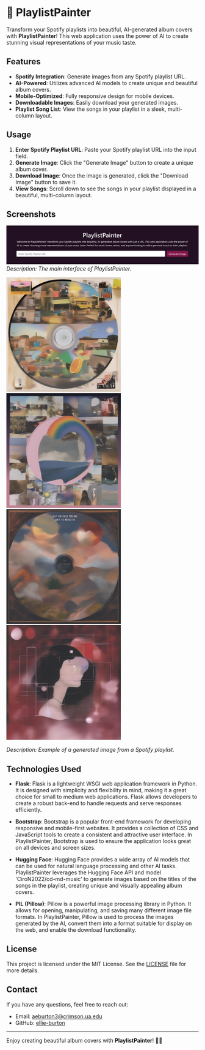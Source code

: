 # 🎨 PlaylistPainter

Transform your Spotify playlists into beautiful, AI-generated album covers with **PlaylistPainter**! This web application uses the power of AI to create stunning visual representations of your music taste.

## Features

- **Spotify Integration**: Generate images from any Spotify playlist URL.
- **AI-Powered**: Utilizes advanced AI models to create unique and beautiful album covers.
- **Mobile-Optimized**: Fully responsive design for mobile devices.
- **Downloadable Images**: Easily download your generated images.
- **Playlist Song List**: View the songs in your playlist in a sleek, multi-column layout.

## Usage

1. **Enter Spotify Playlist URL**: Paste your Spotify playlist URL into the input field.
2. **Generate Image**: Click the "Generate Image" button to create a unique album cover.
3. **Download Image**: Once the image is generated, click the "Download Image" button to save it.
4. **View Songs**: Scroll down to see the songs in your playlist displayed in a beautiful, multi-column layout.

## Screenshots

![Home Page](screenshots/homepage.png)
*Description: The main interface of PlaylistPainter.*

<img src="screenshots/generated-image1.png" alt="Generated Image" width="300"/>
<img src="screenshots/generated-image2.png" alt="Generated Image" width="300"/>
<img src="screenshots/generated-image4.png" alt="Generated Image" width="300"/>
<img src="screenshots/generated-image5.png" alt="Generated Image" width="300"/>

*Description: Example of a generated image from a Spotify playlist.*

## Technologies Used

- **Flask**: Flask is a lightweight WSGI web application framework in Python. It is designed with simplicity and flexibility in mind, making it a great choice for small to medium web applications. Flask allows developers to create a robust back-end to handle requests and serve responses efficiently.
  
- **Bootstrap**: Bootstrap is a popular front-end framework for developing responsive and mobile-first websites. It provides a collection of CSS and JavaScript tools to create a consistent and attractive user interface. In PlaylistPainter, Bootstrap is used to ensure the application looks great on all devices and screen sizes.

- **Hugging Face**: Hugging Face provides a wide array of AI models that can be used for natural language processing and other AI tasks. PlaylistPainter leverages the Hugging Face API and model 'CiroN2022/cd-md-music' to generate images based on the titles of the songs in the playlist, creating unique and visually appealing album covers.

- **PIL (Pillow)**: Pillow is a powerful image processing library in Python. It allows for opening, manipulating, and saving many different image file formats. In PlaylistPainter, Pillow is used to process the images generated by the AI, convert them into a format suitable for display on the web, and enable the download functionality.

## License

This project is licensed under the MIT License. See the [LICENSE](LICENSE) file for more details.

## Contact

If you have any questions, feel free to reach out:

- Email: aeburton3@crimson.ua.edu
- GitHub: [ellie-burton](https://github.com/ellie-burton)

---

Enjoy creating beautiful album covers with **PlaylistPainter**! 🎨🎶
